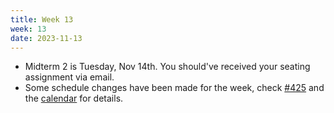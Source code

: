 ```yaml
---
title: Week 13
week: 13
date: 2023-11-13
---
```


- Midterm 2 is Tuesday, Nov 14th. You should've received your seating assignment via email.
- Some schedule changes have been made for the week, check [#425](https://edstem.org/us/courses/42657/discussion/3814268) and the [calendar](calendar) for details.